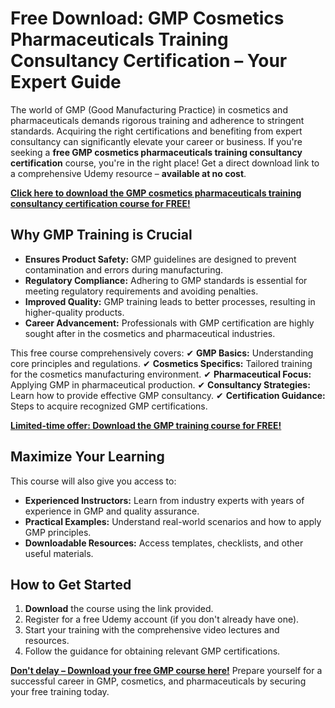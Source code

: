# Free Download: GMP Cosmetics Pharmaceuticals Training Consultancy Certification – Your Expert Guide

The world of GMP (Good Manufacturing Practice) in cosmetics and pharmaceuticals demands rigorous training and adherence to stringent standards. Acquiring the right certifications and benefiting from expert consultancy can significantly elevate your career or business. If you're seeking a **free GMP cosmetics pharmaceuticals training consultancy certification** course, you're in the right place! Get a direct download link to a comprehensive Udemy resource – **available at no cost**.

[**Click here to download the GMP cosmetics pharmaceuticals training consultancy certification course for FREE!**](https://udemywork.com/gmp-cosmetics-pharmaceuticals-training-consultancy-certification)

## Why GMP Training is Crucial

- **Ensures Product Safety:** GMP guidelines are designed to prevent contamination and errors during manufacturing.
- **Regulatory Compliance:** Adhering to GMP standards is essential for meeting regulatory requirements and avoiding penalties.
- **Improved Quality:** GMP training leads to better processes, resulting in higher-quality products.
- **Career Advancement:** Professionals with GMP certification are highly sought after in the cosmetics and pharmaceutical industries.

This free course comprehensively covers:
✔ **GMP Basics:** Understanding core principles and regulations.
✔ **Cosmetics Specifics:** Tailored training for the cosmetics manufacturing environment.
✔ **Pharmaceutical Focus:** Applying GMP in pharmaceutical production.
✔ **Consultancy Strategies:** Learn how to provide effective GMP consultancy.
✔ **Certification Guidance:** Steps to acquire recognized GMP certifications.

[**Limited-time offer: Download the GMP training course for FREE!**](https://udemywork.com/gmp-cosmetics-pharmaceuticals-training-consultancy-certification)

## Maximize Your Learning

This course will also give you access to:

*   **Experienced Instructors:** Learn from industry experts with years of experience in GMP and quality assurance.
*   **Practical Examples:** Understand real-world scenarios and how to apply GMP principles.
*   **Downloadable Resources:** Access templates, checklists, and other useful materials.

## How to Get Started

1.  **Download** the course using the link provided.
2.  Register for a free Udemy account (if you don't already have one).
3.  Start your training with the comprehensive video lectures and resources.
4.  Follow the guidance for obtaining relevant GMP certifications.

[**Don't delay – Download your free GMP course here!**](https://udemywork.com/gmp-cosmetics-pharmaceuticals-training-consultancy-certification) Prepare yourself for a successful career in GMP, cosmetics, and pharmaceuticals by securing your free training today.
